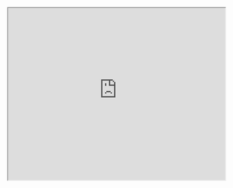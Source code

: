 <iframe src="https://chat-engine-examples.surge.sh/jquery/kitchen-sink/index.html" width="100%" height="400px"></iframe>

<script src="http://gist-it.appspot.com/github/pubnub/chat-engine-examples/blob/master/jquery/kitchen-sink/app.js?footer=0"></script>
<script src="http://gist-it.appspot.com/github/pubnub/chat-engine-examples/blob/master/jquery/kitchen-sink/index.html?footer=0"></script>
